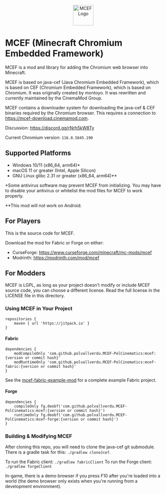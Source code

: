 <p align="center">
  <img src="https://github.com/CinemaMod/mcef/assets/30220598/938896d7-2589-49df-8f82-29266c64dfb7" alt="MCEF Logo" style="width:66px;height:66px;">
</p>

# MCEF (Minecraft Chromium Embedded Framework)
MCEF is a mod and library for adding the Chromium web browser into Minecraft.

MCEF is based on java-cef (Java Chromium Embedded Framework), which is based on CEF (Chromium Embedded Framework), which is based on Chromium. It was originally created by montoyo. It was rewritten and currently maintained by the CinemaMod Group.

MCEF contains a downloader system for downloading the java-cef & CEF binaries required by the Chromium browser. This requires a connection to https://mcef-download.cinemamod.com.

Discussion: https://discord.gg/rNrh5kW8Ty

Current Chromium version: `116.0.5845.190`

## Supported Platforms
- Windows 10/11 (x86_64, arm64)*
- macOS 11 or greater (Intel, Apple Silicon)
- GNU Linux glibc 2.31 or greater (x86_64, arm64)**

*Some antivirus software may prevent MCEF from initializing. You may have to disable your antivirus or whitelist the mod files for MCEF to work properly.

**This mod will not work on Android.

## For Players
This is the source code for MCEF.

Download the mod for Fabric or Forge on either:
- CurseForge: https://www.curseforge.com/minecraft/mc-mods/mcef
- Modrinth: https://modrinth.com/mod/mcef

## For Modders
MCEF is LGPL, as long as your project doesn't modify or include MCEF source code, you can choose a different license. Read the full license in the LICENSE file in this directory.

### Using MCEF in Your Project
```
repositories {
    maven { url 'https://jitpack.io' }
}
```
#### Fabric
```
dependencies {
    modCompileOnly 'com.github.polvallverdu.MCEF-PolCinematics:mcef:{version or commit hash}'
    modRuntimeOnly 'com.github.polvallverdu.MCEF-PolCinematics:mcef-fabric:{version or commit hash}'
}
```
See the [mcef-fabric-example-mod](https://github.com/CinemaMod/mcef-fabric-example-mod) for a complete example Fabric project.

#### Forge
```
dependencies {
    compileOnly fg.deobf('com.github.polvallverdu.MCEF-PolCinematics:mcef:{version or commit hash}')
    runtimeOnly fg.deobf('com.github.polvallverdu.MCEF-PolCinematics:mcef-forge:{version or commit hash}')
}
```
### Building & Modifying MCEF
After cloning this repo, you will need to clone the java-cef git submodule. There is a gradle task for this: `./gradlew cloneJcef`.

To run the Fabric client: `./gradlew fabricClient`
To run the Forge client: `./gradlew forgeClient`

In-game, there is a demo browser if you press F10 after you're loaded into a world (the demo browser only exists when you're running from a development environment).
